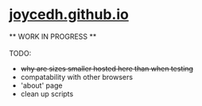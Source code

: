 # [joycedh.github.io](joycedh.github.io)
** WORK IN PROGRESS **
<br><br>  TODO:
- <s>why are sizes smaller hosted here than when testing</s>
- compatability with other browsers
- 'about' page
- clean up scripts

